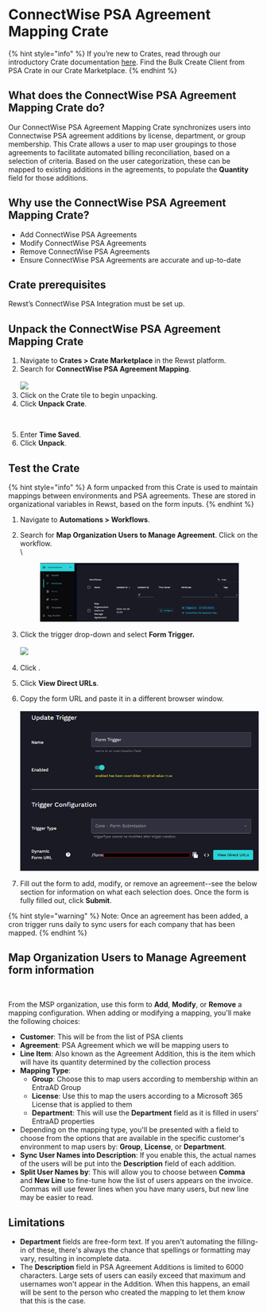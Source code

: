 # ConnectWise PSA Agreement Mapping Crate

{% hint style="info" %}
If you’re new to Crates, read through our introductory Crate documentation [here](https://docs.rewst.help/prebuilt-automations/crates). Find the Bulk Create Client from PSA Crate in our Crate Marketplace.
{% endhint %}

## What does the ConnectWise PSA Agreement Mapping Crate do?

Our ConnectWise PSA Agreement Mapping Crate synchronizes users into Connectwise PSA agreement additions by license, department, or group membership. This Crate allows a user to map user groupings to those agreements to facilitate automated billing reconciliation, based on a selection of criteria. Based on the user categorization, these can be mapped to existing additions in the agreements, to populate the **Quantity** field for those additions.

## Why use the ConnectWise PSA Agreement Mapping Crate?

* Add ConnectWise PSA Agreements
* Modify ConnectWise PSA Agreements
* Remove ConnectWise PSA Agreements
* Ensure ConnectWise PSA Agreements are accurate and up-to-date

## Crate prerequisites

Rewst’s ConnectWise PSA Integration must be set up.

## Unpack the ConnectWise PSA Agreement Mapping Crate

1. Navigate to **Crates > Crate Marketplace** in the Rewst platform.
2. Search for **ConnectWise PSA Agreement Mapping**.\
   \
   ![](<../../.gitbook/assets/Screenshot 2025-03-27 at 12.33.47 PM.png>)
3. Click on the Crate tile to begin unpacking.
4. Click **Unpack Crate**.

<figure><img src="../../.gitbook/assets/Screenshot 2025-03-27 at 12.36.16 PM.png" alt=""><figcaption></figcaption></figure>

5. Enter **Time Saved**.&#x20;
6. Click **Unpack**.

## Test the Crate

{% hint style="info" %}
A form unpacked from this Crate is used to maintain mappings between environments and PSA agreements. These are stored in organizational variables in Rewst, based on the form inputs.&#x20;
{% endhint %}



1. Navigate to **Automations > Workflows**.
2.  Search for **Map Organization Users to Manage Agreement**. Click on the workflow.\
    \


    <figure><img src="../../.gitbook/assets/image (46).png" alt=""><figcaption></figcaption></figure>
3. Click the trigger drop-down and select **Form Trigger.**\
   \
   ![](<../../.gitbook/assets/Screenshot 2025-03-27 at 12.46.00 PM.png>)
4. &#x20;Click <img src="../../.gitbook/assets/Screenshot 2025-02-21 at 11.20.06 AM.png" alt="" data-size="line">.&#x20;
5. Click **View Direct URLs**.
6. Copy the form URL and paste it in a different browser window.\
   \
   ![](<../../.gitbook/assets/image (47).png>)
7. Fill out the form to add, modify, or remove an agreement--see the below section for information on what each selection does. Once the form is fully filled out, click **Submit**.

{% hint style="warning" %}
Note: Once an agreement has been added, a cron trigger runs daily to sync users for each company that has been mapped.
{% endhint %}

## **Map Organization Users to Manage Agreement form information**

<figure><img src="../../.gitbook/assets/Screenshot 2025-03-27 at 5.11.29 PM.png" alt=""><figcaption></figcaption></figure>



From the MSP organization, use this form to **Add**, **Modify**, or **Remove** a mapping configuration. When adding or modifying a mapping, you'll make the following choices:

* **Customer**: This will be from the list of PSA clients
* **Agreement**: PSA Agreement which we will be mapping users to
* **Line Item**: Also known as the Agreement Addition, this is the item which will have its quantity determined by the collection process
* **Mapping Type**:
  * **Group**: Choose this to map users according to membership within an EntraAD Group
  * **License**: Use this to map the users according to a Microsoft 365 License that is applied to them
  * **Department**: This will use the **Department** field as it is filled in users' EntraAD properties
* Depending on the mapping type, you'll be presented with a field to choose from the options that are available in the specific customer's environment to map users by: **Group**, **License**, or **Department**.
* **Sync User Names into Description**: If you enable this, the actual names of the users will be put into the **Description** field of each addition.
* **Split User Names by**: This will allow you to choose between **Comma** and **New Line** to fine-tune how the list of users appears on the invoice. Commas will use fewer lines when you have many users, but new line may be easier to read.

## Limitations

* **Department** fields are free-form text. If you aren't automating the filling-in of these, there's always the chance that spellings or formatting may vary, resulting in incomplete data.
* The **Description** field in PSA Agreement Additions is limited to 6000 characters. Large sets of users can easily exceed that maximum and usernames won't appear in the Addition. When this happens, an email will be sent to the person who created the mapping to let them know that this is the case.&#x20;
